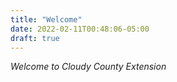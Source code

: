 ```yaml
---
title: "Welcome"
date: 2022-02-11T00:48:06-05:00
draft: true
---
```

*Welcome to Cloudy County Extension*
